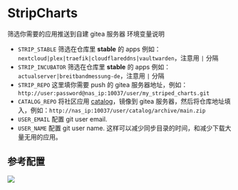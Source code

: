 # StripCharts
筛选你需要的应用推送到自建 gitea 服务器
环境变量说明
* `STRIP_STABLE` 筛选在仓库里 **stable** 的 apps 例如：`nextcloud|plex|traefik|cloudflareddns|vaultwarden`，注意用 `|` 分隔
* `STRIP_INCUBATOR` 筛选在仓库里 **stable** 的 apps 例如：`actualserver|breitbandmessung-de`，注意用 `|` 分隔
* `STRIP_REPO` 这里填你需要 push 的 gitea 服务器地址，例如：`http://user:password@nas_ip:10037/user/my_striped_charts.git`
* `CATALOG_REPO` 将社区应用 [catalog](https://github.com/truecharts/catalog.git)，镜像到 gitea 服务器，然后将仓库地址填入，例如：`http://nas_ip:10037/user/catalog/archive/main.zip`
* `USER_EMAIL` 配置 git user email.
* `USER_NAME` 配置 git user name.
这样可以减少同步目录的时间，和减少下载大量无用的应用。

## 参考配置

![](https://ghproxy.com/https://raw.githubusercontent.com/qwerty00007/xchart/main/assets/stripcharts_gitea_readme.jpg)
